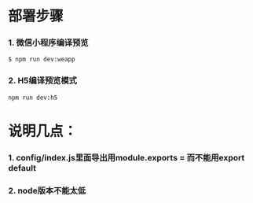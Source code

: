 # 部署步骤

### 1. 微信小程序编译预览
```
$ npm run dev:weapp
```

### 2. H5编译预览模式
```
npm run dev:h5
```


# 说明几点：
### 1. config/index.js里面导出用module.exports = 而不能用export default
### 2. node版本不能太低